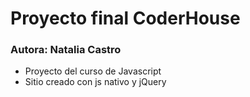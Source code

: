 # Proyecto final CoderHouse

### Autora: Natalia Castro

- Proyecto del curso de Javascript
- Sitio creado con js nativo y jQuery
